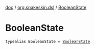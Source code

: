 [doc](../index.md) / [org.snakeskin.dsl](index.md) / [BooleanState](./-boolean-state.md)

# BooleanState

`typealias BooleanState = `[`BooleanState`](../org.snakeskin.logic/-boolean-state/index.md)